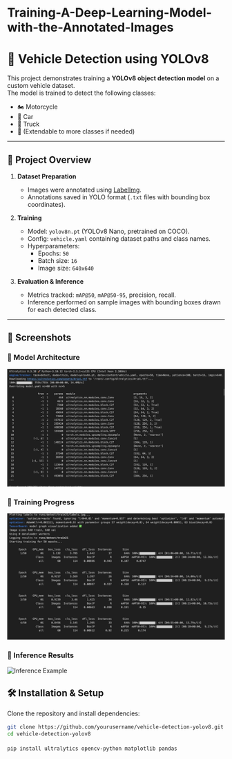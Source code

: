 # Training-A-Deep-Learning-Model-with-the-Annotated-Images

# 🚗 Vehicle Detection using YOLOv8

This project demonstrates training a **YOLOv8 object detection model** on a custom vehicle dataset.  
The model is trained to detect the following classes:

- 🏍️ Motorcycle  
- 🚗 Car  
- 🚚 Truck  
- 🛵 (Extendable to more classes if needed)

---

## 📌 Project Overview

1. **Dataset Preparation**  
   - Images were annotated using [LabelImg](https://github.com/heartexlabs/labelImg).  
   - Annotations saved in YOLO format (`.txt` files with bounding box coordinates).  

2. **Training**  
   - Model: `yolov8n.pt` (YOLOv8 Nano, pretrained on COCO).  
   - Config: `vehicle.yaml` containing dataset paths and class names.  
   - Hyperparameters:  
     - Epochs: `50`  
     - Batch size: `16`  
     - Image size: `640x640`  

3. **Evaluation & Inference**  
   - Metrics tracked: `mAP@50`, `mAP@50-95`, precision, recall.  
   - Inference performed on sample images with bounding boxes drawn for each detected class.  

---

## 📸 Screenshots  

### 🔹 Model Architecture  
![Model Summary](./1.png)  

### 🔹 Training Progress  
![Training Logs](./2.png)  

### 🔹 Inference Results  
![Inference Example](./traingin-resultpng)  


## 🛠️ Installation & Setup

Clone the repository and install dependencies:

```bash
git clone https://github.com/yourusername/vehicle-detection-yolov8.git
cd vehicle-detection-yolov8

pip install ultralytics opencv-python matplotlib pandas

